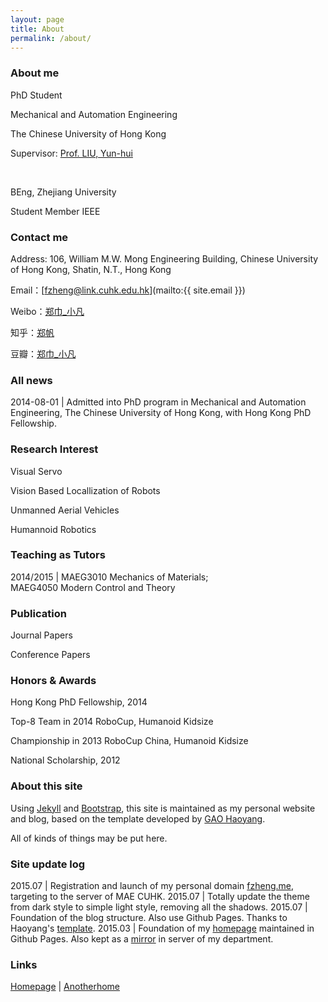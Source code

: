 ```yaml
---
layout: page
title: About
permalink: /about/
---
```


### About me

PhD Student 

Mechanical and Automation Engineering
 
The Chinese University of Hong Kong

Supervisor: <a href="http://www.mae.cuhk.edu.hk/people/list.php?name=yhliu"> Prof. LIU, Yun-hui</a>

<br>
	
BEng, Zhejiang University

Student Member IEEE

        
        



### Contact me

Address: 106, William M.W. Mong Engineering Building, Chinese University of Hong Kong, Shatin, N.T., Hong Kong 

Email：[fzheng@link.cuhk.edu.hk](mailto:{{ site.email }})

Weibo：[郑巾_小凡](http://www.weibo.com/2347634322/)

知乎：[郑帆](http://www.zhihu.com/people/zheng-fan-15)

豆瓣：[郑巾_小凡](http://www.douban.com/people/zhengweiran/)


### All news

2014-08-01      |  Admitted into PhD program in Mechanical and Automation Engineering, The Chinese University of Hong Kong, with Hong Kong PhD Fellowship.




### Research Interest

Visual Servo

Vision Based Locallization of Robots

Unmanned Aerial Vehicles

Humannoid Robotics

### Teaching as Tutors

2014/2015       |  MAEG3010 Mechanics of Materials; <br>MAEG4050 Modern Control and Theory


### Publication

Journal Papers

Conference Papers

### Honors & Awards


Hong Kong PhD Fellowship, 2014

Top-8 Team in 2014 RoboCup, Humanoid Kidsize

Championship in 2013 RoboCup China, Humanoid Kidsize

National Scholarship, 2012


### About this site   


Using [Jekyll](http://jekyllrb.com/) and [Bootstrap](http://getbootstrap.com/), this site is maintained as my personal website and blog, based on the template developed by [GAO Haoyang](https://github.com/Gaohaoyang/gaohaoyang.github.io).

All of kinds of things may be put here.
 


### Site update log 

2015.07         |  Registration and launch of my personal domain [fzheng.me](http://fzheng.me), targeting to the server of MAE CUHK.
2015.07         |  Totally update the theme from dark style to simple light style, removing all the shadows.
2015.07         |  Foundation of the blog structure. Also use Github Pages. Thanks to Haoyang's [template](https://github.com/Gaohaoyang/gaohaoyang.github.io). 
2015.03		|  Foundation of my [homepage](https://izhengfan.github.io) maintained in Github Pages. Also kept as a [mirror](http://www.mae.cuhk.edu.hk/~fzheng) in server of my department.


### Links

[Homepage](http://fzheng.me) \| [Anotherhome](http://www.mae.cuhk.edu.hk/~fzheng) 


